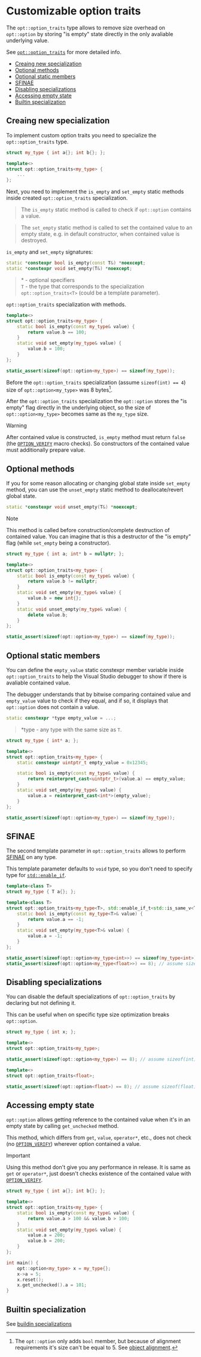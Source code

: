
# Customizable option traits

The `opt::option_traits` type allows to remove size overhead on `opt::option` by 
storing "is empty" state directly in the only avaliable underlying value.

See [`opt::option_traits`][option-traits] for more detailed info.

- [Creaing new specialization](#creaing-new-specialization)
- [Optional methods](#optional-methods)
- [Optional static members](#optional-static-members)
- [SFINAE](#sfinae)
- [Disabling specializations](#disabling-specializations)
- [Accessing empty state](#accessing-empty-state)
- [Builtin specialization](#builtin-specialization)

## Creaing new specialization

To implement custom option traits you need to specialize the `opt::option_traits` type.
```cpp
struct my_type { int a{}; int b{}; };

template<>
struct opt::option_traits<my_type> {
    ...
};
```
Next, you need to implement the `is_empty` and `set_empty` static methods inside created `opt::option_traits` specialization.

> The `is_empty` static method is called to check if `opt::option` contains a value.

> The `set_empty` static method is called to set the contained value to an empty state, e.g. in default constructor, when contained value is destroyed.

`is_empty` and `set_empty` signatures:
```cpp
static *constexpr bool is_empty(const T&) *noexcept;
static *constexpr void set_empty(T&) *noexcept;
```
> \* - optional specifiers \
`T` - the type that corresponds to the specialization `opt::option_traits<T>` (could be a template parameter).

`opt::option_traits` specialization with methods.
```cpp
template<>
struct opt::option_traits<my_type> {
    static bool is_empty(const my_type& value) {
        return value.b == 100;
    }
    static void set_empty(my_type& value) {
        value.b = 100;
    }
};

static_assert(sizeof(opt::option<my_type>) == sizeof(my_type));
```

Before the `opt::option_traits` specialization (assume `sizeof(int) == 4`) size of `opt::option<my_type>` was 8 bytes[^1].

After the `opt::option_traits` specialization the `opt::option` stores the "is empty" flag directly in the underlying object, so the size of `opt::option<my_type>` becomes same as the `my_type` size.
> [!WARNING]
> After contained value is constructed, `is_empty` method must 
return `false` (the [`OPTION_VERIFY`][option-verify] macro checks).
So constructors of the contained value must additionally prepare value.

## Optional methods

If you for some reason allocating or changing global state inside `set_empty` method, you can use the `unset_empty` static method to deallocate/revert global state.
```cpp
static *constexpr void unset_empty(T&) *noexcept;
```
> [!NOTE]
> This method is called before construction/complete destruction of contained value.
> You can imagine that is this a destructor of the "is empty" flag (while `set_empty` being a constructor).

```cpp
struct my_type { int a; int* b = nullptr; };

template<>
struct opt::option_traits<my_type> {
    static bool is_empty(const my_type& value) {
        return value.b != nullptr;
    }
    static void set_empty(my_type& value) {
        value.b = new int{};
    }
    static void unset_empty(my_type& value) {
        delete value.b;
    }
};

static_assert(sizeof(opt::option<my_type>) == sizeof(my_type));
```

## Optional static members

You can define the `empty_value` static constexpr member variable inside `opt::option_traits` to help the Visual Studio debugger to show if there is avaliable contained value.

The debugger understands that by bitwise comparing contained value and `empty_value` value to check if they equal, and if so, it displays that `opt::option` does not contain a value.

```cpp
static constexpr *type empty_value = ...;
```
> \*type - any type with the same size as `T`.

```cpp
struct my_type { int* a; };

template<>
struct opt::option_traits<my_type> {
    static constexpr uintptr_t empty_value = 0x12345;

    static bool is_empty(const my_type& value) {
        return reinterpret_cast<uintptr_t>(value.a) == empty_value;
    }
    static void set_empty(my_type& value) {
        value.a = reinterpret_cast<int*>(empty_value);
    }
};

static_assert(sizeof(opt::option<my_type>) == sizeof(my_type));
```

## SFINAE

The second template parameter in `opt::option_traits` allows to perform [SFINAE][sfinae] on any type.

This template parameter defaults to `void` type, so you don't need to specify type for [`std::enable_if`][enable-if].

```cpp
template<class T>
struct my_type { T a{}; };

template<class T>
struct opt::option_traits<my_type<T>, std::enable_if_t<std::is_same_v<T, int>>> {
    static bool is_empty(const my_type<T>& value) {
        return value.a == -1;
    }
    static void set_empty(my_type<T>& value) {
        value.a = -1;
    }
};

static_assert(sizeof(opt::option<my_type<int>>) == sizeof(my_type<int>));
static_assert(sizeof(opt::option<my_type<float>>) == 8); // assume sizeof(float) == 4
```

## Disabling specializations

You can disable the default specializations of `opt::option_traits` by declaring but not defining it.

This can be useful when on specific type size optimization breaks `opt::option`.

```cpp
struct my_type { int x; };

template<>
struct opt::option_traits<my_type>;

static_assert(sizeof(opt::option<my_type>) == 8); // assume sizeof(int) == 4

template<>
struct opt::option_traits<float>;

static_assert(sizeof(opt::option<float>) == 8); // assume sizeof(float) == 4
```

## Accessing empty state

`opt::option` allows getting reference to the contained value when it's in an empty state by calling `get_unchecked` method.

This method, which differs from `get`, `value`, `operator*`, etc., does not check (no [`OPTION_VERIFY`][option-verify]) wherever option contained a value.

> [!IMPORTANT]
> Using this method don't give you any performance in release. It is same as `get` or `operator*`, just doesn't checks existence of the contained value with [`OPTION_VERIFY`][option-verify].

```cpp
struct my_type { int a{}; int b{}; };

template<>
struct opt::option_traits<my_type> {
    static bool is_empty(const my_type& value) {
        return value.a > 100 && value.b > 100;
    }
    static void set_empty(my_type& value) {
        value.a = 200;
        value.b = 200;
    }
};

int main() {
    opt::option<my_type> x = my_type{};
    x->a = 5;
    x.reset();
    x.get_unchecked().a = 101;
}
```

## Builtin specialization

See [buildin specializations](./sentinel.md)

[^1]: The `opt::option` only adds `bool` member, but because of alignment requirements it's size can't be equal to 5. See [object alignment][object-alignment].

[enable-if]: https://en.cppreference.com/w/cpp/types/enable_if
[sfinae]: https://en.cppreference.com/w/cpp/language/sfinae
[option-verify]: ./macros.md#option_verify
[option-traits]: ./reference.md#option_traits
[object-alignment]: https://en.cppreference.com/w/c/language/object#Alignment
